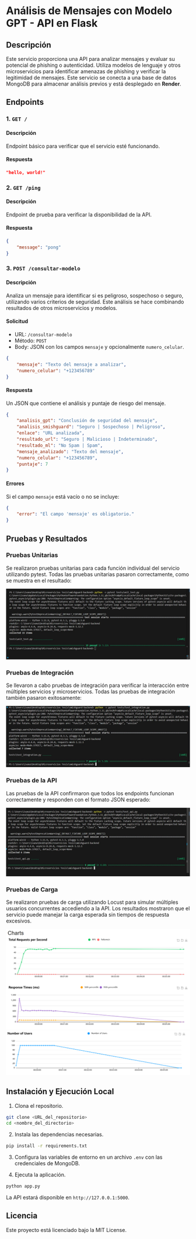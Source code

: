 # Análisis de Mensajes con Modelo GPT - API en Flask

## Descripción

Este servicio proporciona una API para analizar mensajes y evaluar su potencial de phishing o autenticidad. Utiliza modelos de lenguaje y otros microservicios para identificar amenazas de phishing y verificar la legitimidad de mensajes. Este servicio se conecta a una base de datos MongoDB para almacenar análisis previos y está desplegado en **Render**.

## Endpoints

### 1. `GET /`

#### Descripción
Endpoint básico para verificar que el servicio esté funcionando.

#### Respuesta
```json
"hello, world!"
```

### 2. `GET /ping`

#### Descripción
Endpoint de prueba para verificar la disponibilidad de la API.

#### Respuesta
```json
{
    "message": "pong"
}
```

### 3. `POST /consultar-modelo`

#### Descripción
Analiza un mensaje para identificar si es peligroso, sospechoso o seguro, utilizando varios criterios de seguridad. Este análisis se hace combinando resultados de otros microservicios y modelos.

#### Solicitud
- URL: `/consultar-modelo`
- Método: `POST`
- Body: JSON con los campos `mensaje` y opcionalmente `numero_celular`.

```json
{
    "mensaje": "Texto del mensaje a analizar",
    "numero_celular": "+123456789"
}
```

#### Respuesta
Un JSON que contiene el análisis y puntaje de riesgo del mensaje.

```json
{
    "analisis_gpt": "Conclusión de seguridad del mensaje",
    "analisis_smishguard": "Seguro | Sospechoso | Peligroso",
    "enlace": "URL analizada",
    "resultado_url": "Seguro | Malicioso | Indeterminado",
    "resultado_ml": "No Spam | Spam",
    "mensaje_analizado": "Texto del mensaje",
    "numero_celular": "+123456789",
    "puntaje": 7
}
```

#### Errores
Si el campo `mensaje` está vacío o no se incluye:

```json
{
    "error": "El campo 'mensaje' es obligatorio."
}
```

## Pruebas y Resultados

### Pruebas Unitarias
Se realizaron pruebas unitarias para cada función individual del servicio utilizando pytest. Todas las pruebas unitarias pasaron correctamente, como se muestra en el resultado:

![Resultado de Pruebas Unitarias](tests/Resultado_prueba_unitaria.jpg)

### Pruebas de Integración
Se llevaron a cabo pruebas de integración para verificar la interacción entre múltiples servicios y microservicios. Todas las pruebas de integración también pasaron exitosamente:

![Resultado de Pruebas de Integración](tests/Resultado_prueba_integracion.jpg)

### Pruebas de la API
Las pruebas de la API confirmaron que todos los endpoints funcionan correctamente y responden con el formato JSON esperado:

![Resultado de Pruebas de la API](tests/Resultado_prueba_API.jpg)

### Pruebas de Carga
Se realizaron pruebas de carga utilizando Locust para simular múltiples usuarios concurrentes accediendo a la API. Los resultados mostraron que el servicio puede manejar la carga esperada sin tiempos de respuesta excesivos.

![Resultado de Pruebas de Carga](tests/Carga1.png)
![Resultado de Pruebas de Carga](tests/Carga2.png)

## Instalación y Ejecución Local

1. Clona el repositorio.

```bash
git clone <URL_del_repositorio>
cd <nombre_del_directorio>
```

2. Instala las dependencias necesarias.

```bash
pip install -r requirements.txt
```

3. Configura las variables de entorno en un archivo `.env` con las credenciales de MongoDB.

4. Ejecuta la aplicación.

```bash
python app.py
```

La API estará disponible en `http://127.0.0.1:5000`.

## Licencia

Este proyecto está licenciado bajo la MIT License.




